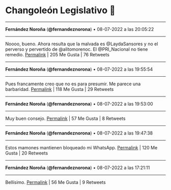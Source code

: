 # Changoleón Legislativo 🙈
*****
**Fernández Noroña** (**@fernandeznorona**) • 08-07-2022 a las 20:05:22
*****
Noooo, bueno. Ahora resulta que la malvada es @LaydaSansores y no el perverso y pervertido de @alitomorenoc. El @PRI_Nacional no tiene remedio.
[Permalink](https://twitter.com/fernandeznorona/status/1545620100845379584) | 205 Me Gusta | 76 Retweets
*****
**Fernández Noroña** (**@fernandeznorona**) • 08-07-2022 a las 19:55:54
*****
Pues francamente creo que no es para presumir. Me parece una barbaridad.
[Permalink](https://twitter.com/fernandeznorona/status/1545617716635209729) | 118 Me Gusta | 29 Retweets
*****
**Fernández Noroña** (**@fernandeznorona**) • 08-07-2022 a las 19:53:00
*****
Muy buen consejo.
[Permalink](https://twitter.com/fernandeznorona/status/1545616986813652999) | 57 Me Gusta | 8 Retweets
*****
**Fernández Noroña** (**@fernandeznorona**) • 08-07-2022 a las 19:47:38
*****
Estos mamones mantienen bloqueado mi WhatsApp.
[Permalink](https://twitter.com/fernandeznorona/status/1545615637480882176) | 120 Me Gusta | 20 Retweets
*****
**Fernández Noroña** (**@fernandeznorona**) • 08-07-2022 a las 17:21:11
*****
Bellísimo.
[Permalink](https://twitter.com/fernandeznorona/status/1545578782748299264) | 56 Me Gusta | 9 Retweets